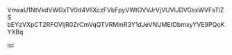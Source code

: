 VmxaU1NtVkdVWGxTV0d4VllXczFVbFpyVWtOVVJrVjVUVlJDVGsxWVFsTlZS
bEYzVXpCT2RFOVljR0ZrCmVqQTVRMmR3Y1dJeVNUMEtDbmxyYVE9PQoKYXBq

ici